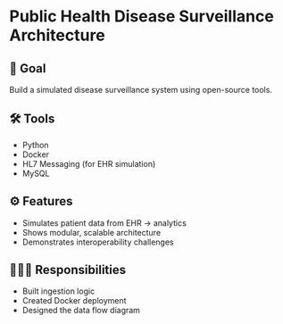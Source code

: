 # Public Health Disease Surveillance Architecture

## 🧠 Goal
Build a simulated disease surveillance system using open-source tools.

## 🛠 Tools
- Python
- Docker
- HL7 Messaging (for EHR simulation)
- MySQL

## ⚙️ Features
- Simulates patient data from EHR → analytics
- Shows modular, scalable architecture
- Demonstrates interoperability challenges

## 👩🏽‍💻 Responsibilities
- Built ingestion logic
- Created Docker deployment
- Designed the data flow diagram
